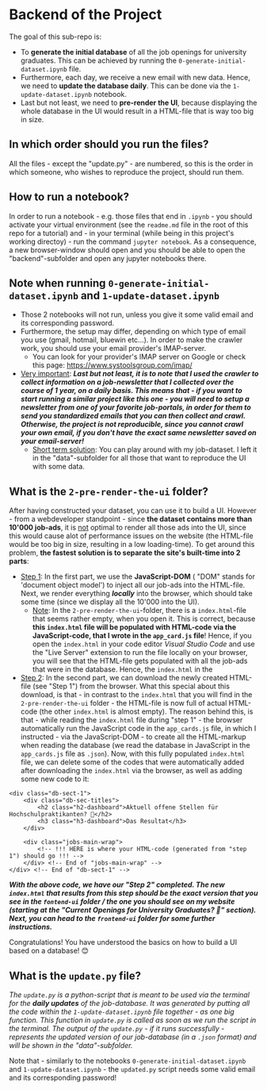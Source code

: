 # Backend of the Project

The goal of this sub-repo is:

- To **generate the initial database** of all the job openings for university graduates. This can be achieved by running the `0-generate-initial-dataset.ipynb` file.
- Furthermore, each day, we receive a new email with new data. Hence, we need to **update the database daily**. This can be done via the `1-update-dataset.ipynb` notebook.
- Last but not least, we need to **pre-render the UI**, because displaying the whole database in the UI would result in a HTML-file that is way too big in size. 

## In which order should you run the files?

All the files - except the "update.py" - are numbered, so this is the order in which someone, who wishes to reproduce the project, should run them.

## How to run a notebook?

In order to run a notebook - e.g. those files that end in `.ipynb` - you should activate your virtual environment (see the `readme.md` file in the root of this repo for a tutorial) and - in your terminal (while being in this project's working directoy) - run the command `jupyter notebook`. As a consequence, a new browser-window should open and you should be able to open the "backend"-subfolder and open any jupyter notebooks there. 

## Note when running `0-generate-initial-dataset.ipynb` and `1-update-dataset.ipynb`

- Those 2 notebooks will not run, unless you give it some valid email and its corresponding password. 
- Furthermore, the setup may differ, depending on which type of email you use (gmail, hotmail, bluewin etc...). In order to make the crawler work, you should use your email provider's IMAP-server. 
    - You can look for your provider's IMAP server on Google or check this page: https://www.systoolsgroup.com/imap/
- <ins>Very important</ins>: ___Last but not least, it is to note that I used the crawler to collect information on a job-newsletter that I collected over the course of 1 year, on a daily basis. This means that - if you want to start running a similar project like this one - you will need to setup a newsletter from one of your favorite job-portals, in order for them to send you standardized emails that you can then collect and crawl. Otherwise, the project is not reproducible, since you cannot crawl your own email, if you don't have the exact same newsletter saved on your email-server!___
    - <ins>Short term solution</ins>: You can play around with my job-dataset. I left it in the "data"-subfolder for all those that want to reproduce the UI with some data.

## What is the `2-pre-render-the-ui` folder?

After having constructed your dataset, you can use it to build a UI. However - from a webdeveloper standpoint - since **the dataset contains more than 10'000 job-ads**, it is <ins>not</ins> optimal to render all those ads into the UI, since this would cause alot of performance issues on the website (the HTML-file would be too big in size, resulting in a low loading-time). To get around this problem, **the fastest solution is to separate the site's built-time into 2 parts**: 

- <ins>Step 1</ins>: In the first part, we use the **JavaScript-DOM** ( "DOM" stands for 'document object model') to inject all our job-ads into the HTML-file. Next, we render everything ___locally___ into the browser, which should take some time (since we display all the 10'000 into the UI). 
    - <ins>Note</ins>: In the `2-pre-render-the-ui`-folder, there is a `index.html`-file that seems rather empty, when you open it. This is correct, because **this `index.html` file will be populated with HTML-code via the JavaScript-code, that I wrote in the `app_card.js` file**! Hence, if you open the `index.html` in your code editor _Visual Studio Code_ and use the "Live Server" extension to run the file locally on your browser, you will see that the HTML-file gets populated with all the job-ads that were in the database. Hence, the `index.html` in the 
- <ins>Step 2</ins>: In the second part, we can download the newly created HTML-file (see "Step 1") from the browser. What this special about this download, is that - in contrast to the `index.html` that you will find in the `2-pre-render-the-ui` folder - the HTML-file is now full of actual HTML-code (the other `index.html` is almost empty). The reason behind this, is that - while reading the `index.html` file during "step 1" - the browser automatically run the JavaScript code in the `app_cards.js` file, in which I instructed - via the JavaScript-DOM - to create all the HTML-markup when reading the database (we read the database in JavaScript in the `app_cards.js` file as `.json`). Now, with this fully populated `index.html` file, we can delete some of the codes that were automatically added after downloading the `index.html` via the browser, as well as adding some new code to it:

```
<div class="db-sect-1">
    <div class="db-sec-titles">
        <h2 class="h2-dashboard">Aktuell offene Stellen für Hochschulpraktikanten? 🎯</h2>
        <h3 class="h3-dashboard">Das Resultat</h3>
    </div>

    <div class="jobs-main-wrap">
        <!-- !!! HERE is where your HTML-code (generated from "step 1") should go !!! -->
    </div> <!-- End of "jobs-main-wrap" -->
</div> <!-- End of "db-sect-1" -->
```

___With the above code, we have our "Step 2" completed. The new `index.html` that results from this step should be the exact version that you see in the `fontend-ui` folder / the one you should see on my website (starting at the "Current Openings for University Graduates? 🎯" section). Next, you can head to the `frontend-ui` folder for some further instructions.___

Congratulations! You have understood the basics on how to build a UI based on a database! 😊

## What is the `update.py` file?

_The `update.py` is a python-script that is meant to be used via the terminal for the **daily updates** of the job-database. It was generated by putting all the code within the `1-update-dataset.ipynb` file together - as one big function. This function in `update.py` is called as soon as we run the script in the terminal. The output of the `update.py` - if it runs successfully - represents the updated version of our job-database (in a `.json` format) and will be shown in the "data"-subfolder._

Note that - similarly to the notebooks `0-generate-initial-dataset.ipynb` and `1-update-dataset.ipynb` - the `updated.py` script needs some valid email and its corresponding password!

